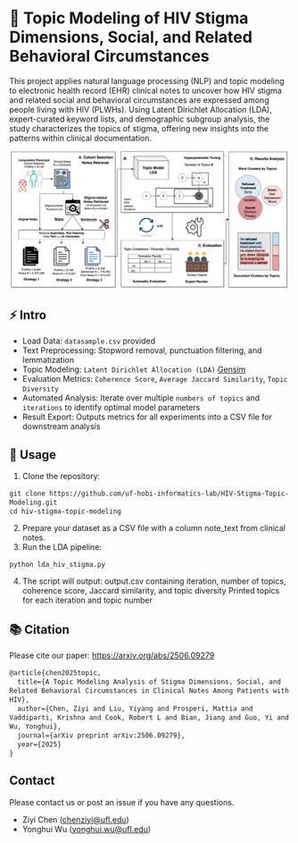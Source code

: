 # 📖 Topic Modeling of HIV Stigma Dimensions, Social, and Related Behavioral Circumstances

This project applies natural language processing (NLP) and topic modeling to electronic health record (EHR) clinical notes to uncover how HIV stigma and related social and behavioral circumstances are expressed among people living with HIV (PLWHs). Using Latent Dirichlet Allocation (LDA), expert-curated keyword lists, and demographic subgroup analysis, the study characterizes the topics of stigma, offering new insights into the patterns within clinical documentation.

![Demo Screenshot](image/flow_chart.png)


## ⚡ Intro
- Load Data: `datasample.csv` provided
- Text Preprocessing:
  Stopword removal, punctuation filtering, and lemmatization
- Topic Modeling: `Latent Dirichlet Allocation (LDA)` [Gensim](https://radimrehurek.com/gensim/models/ldamodel.html) 
- Evaluation Metrics: `Coherence Score`, `Average Jaccard Similarity`, `Topic Diversity`
- Automated Analysis: Iterate over multiple `numbers of topics` and `iterations` to identify optimal model parameters
- Result Export: Outputs metrics for all experiments into a CSV file for downstream analysis

## 🚀 Usage

1. Clone the repository:
```shell script
git clone https://github.com/uf-hobi-informatics-lab/HIV-Stigma-Topic-Modeling.git
cd hiv-stigma-topic-modeling
```
2. Prepare your dataset as a CSV file with a column note_text from clinical notes.
3. Run the LDA pipeline:
```shell script
python lda_hiv_stigma.py
```
4. The script will output:
output.csv containing iteration, number of topics, coherence score, Jaccard similarity, and topic diversity
Printed topics for each iteration and topic number

## 📚 Citation
Please cite our paper: https://arxiv.org/abs/2506.09279
```
@article{chen2025topic,
  title={A Topic Modeling Analysis of Stigma Dimensions, Social, and Related Behavioral Circumstances in Clinical Notes Among Patients with HIV},
  author={Chen, Ziyi and Liu, Yiyang and Prosperi, Mattia and Vaddiparti, Krishna and Cook, Robert L and Bian, Jiang and Guo, Yi and Wu, Yonghui},
  journal={arXiv preprint arXiv:2506.09279},
  year={2025}
}
```

## Contact
Please contact us or post an issue if you have any questions.
* Ziyi Chen (chenziyi@ufl.edu)
* Yonghui Wu (yonghui.wu@ufl.edu)
